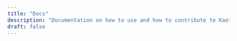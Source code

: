```yaml
---
title: "Docs"
description: "Documentation on how to use and how to contribute to Kaoto."
draft: false
---
```



